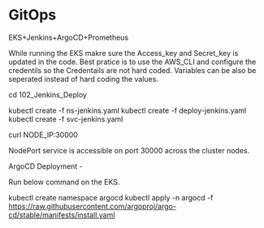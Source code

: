# GitOps
EKS+Jenkins+ArgoCD+Prometheus

While running the EKS makre sure the Access_key and Secret_key is updated in the code. 
Best pratice is to use the AWS_CLI and configure the credentils so the Credentails are not hard coded. 
Variables can be also be seperated instead of hard coding the values.

cd 102_Jenkins_Deploy


kubectl create -f ns-jenkins.yaml 
kubectl create -f deploy-jenkins.yaml
kubectl create -f svc-jenkins.yaml 

curl NODE_IP:30000

NodePort service is accessible on port 30000 across the cluster nodes. 


ArgoCD Deployment -

Run below command on the EKS. 

kubectl create namespace argocd
kubectl apply -n argocd -f https://raw.githubusercontent.com/argoproj/argo-cd/stable/manifests/install.yaml




